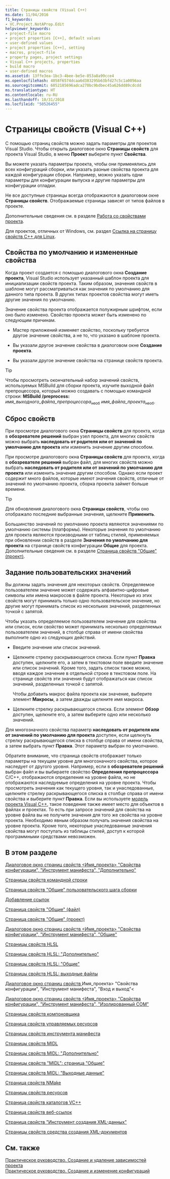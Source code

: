 ```yaml
---
title: Страницы свойств (Visual C++)
ms.date: 11/04/2016
f1_keywords:
- VC.Project.NotAProp.Edit
helpviewer_keywords:
- project-file macro
- project properties [C++], default values
- user-defined values
- project properties [C++], setting
- macros, project-file
- property pages, project settings
- Visual C++ projects, properties
- build macro
- user-defined macros
ms.assetid: 13ffe3ea-1bc3-4bee-be5e-053a8a99cce4
ms.openlocfilehash: 4058f6574dcaa6d383295b63bfd27c5c1a0056aa
ms.sourcegitcommit: 6052185696adca270bc9bdbec45a626dd89cdcdd
ms.translationtype: HT
ms.contentlocale: ru-RU
ms.lasthandoff: 10/31/2018
ms.locfileid: "50526455"
---
```

# <a name="property-pages-visual-c"></a>Страницы свойств (Visual C++)

С помощью страниц свойств можно задать параметры для проектов Visual Studio. Чтобы открыть диалоговое окно **Страницы свойств** для проекта Visual Studio, в меню **Проект** выберите пункт **Свойства**.

Вы можете указать параметры проекта, чтобы они применялись для всех конфигураций сборки, или указать разные свойства проекта для каждой конфигурации сборки. Например, можно указать одни параметры для конфигурации выпуска и другие параметры для конфигурации отладки.

Не все доступные страницы всегда отображаются в диалоговом окне **Страницы свойств**. Отображаемые страницы зависят от типов файлов в проекте.

Дополнительные сведения см. в разделе [Работа со свойствами проекта](../ide/working-with-project-properties.md).

Для проектов, отличных от Windows, см. раздел [Ссылка на страницу свойств C++ для Linux](../linux/prop-pages-linux.md)<!-- or [C++ Cross Platform Property Page Reference](../linux/prop-pages-linux.md)-->.

## <a name="default-properties-vs-modified-properties"></a>Свойства по умолчанию и  измененные свойства

Когда проект создается с помощью диалогового окна **Создание проекта**, Visual Studio использует указанный шаблон проекта для инициализации свойств проекта. Таким образом, значения свойств в шаблоне могут рассматриваться как значения по умолчанию для данного типа проекта. В других типах проектов свойства могут иметь другие значения по умолчанию.

Значение свойства проекта отображается полужирным шрифтом, если оно было изменено. Свойство проекта может быть изменено по следующим причинам.

- Мастер приложений изменяет свойство, поскольку требуется другое значение свойства, а не то, что указано в шаблоне проекта.

- Вы указали другое значение свойства в диалоговом окне **Создание проекта**.

- Вы указали другое значение свойства на странице свойств проекта.

> [!TIP]
> Чтобы просмотреть окончательный набор значений свойств, используемых MSBuild для сборки проекта, изучите выходной файл препроцессора, который можно создавать с помощью командной строки: **MSBuild /preprocess:** *имя_выходного_файла_препроцессора*<sub>необ</sub> *имя_файла_проекта*<sub>необ</sub>.

## <a name="resetting-properties"></a>Сброс свойств

При просмотре диалогового окна **Страницы свойств** для проекта, когда в **обозревателе решений** выбран узел проекта, для многих свойств можно выбрать **наследовать от родителя или от значений по умолчанию для проекта** или изменить значение другим способом.

При просмотре диалогового окна **Страницы свойств** для проекта, когда в **обозревателе решений** выбран файл, для многих свойств можно выбрать **наследовать от родителя или от значений по умолчанию для проекта** или изменить значение другим способом. Однако если проект содержит много файлов, которые имеют значения свойств, отличные от значений по умолчанию проекта, сборка проекта займет больше времени.

> [!TIP]
> Для обновления диалогового окна **Страницы свойств**, чтобы оно отображало последние выбранные значения, щелкните **Применить**.

Большинство значений по умолчанию проекта являются значениями по умолчанию системы (платформы). Некоторые значения по умолчанию для проекта являются производными от таблиц стилей, применяемых при обновлении свойств в разделе **Значения по умолчанию для проекта** на странице свойств конфигурации **Общие** для проекта. Дополнительные сведения см. в разделе [Страница свойств "Общие" (проект)](../ide/general-property-page-project.md).

## <a name="specifying-user-defined-values"></a>Задание пользовательских значений

Вы должны задать значения для некоторых свойств. Определяемое пользователем значение может содержать алфавитно-цифровые символы или имена макросов в файле проекта. Некоторые из этих свойств могут принимать только одно пользовательское значение, но другие могут принимать список из нескольких значений, разделенных точкой с запятой.

Чтобы указать определяемое пользователем значение для свойства или список, если свойство может принимать несколько определяемых пользователем значений, в столбце справа от имени свойства выполните одно из следующих действий.

- Введите значение или список значений.

- Щелкните стрелку раскрывающегося списка. Если пункт **Правка** доступен, щелкните его, а затем в текстовом поле введите значение или список значений. Кроме того, задать список также можно, вводя каждое значение в отдельной строке в текстовом поле. На странице свойств эти значения будут отображаться как список значений, разделенных точкой с запятой.

   Чтобы добавить макрос файла проекта как значение, выберите элемент **Макросы**, а затем дважды щелкните имя макроса.

- Щелкните стрелку раскрывающегося списка. Если элемент **Обзор** доступен, щелкните его, а затем выберите одно или несколько значений.

Для многозначного свойства параметр **наследовать от родителя или от значений по умолчанию для проекта** доступен, если щелкнуть стрелку раскрывающегося списка в столбце справа от имени свойства, а затем выбрать пункт **Правка**. Этот параметр выбран по умолчанию.

Обратите внимание, что страница свойств отображает только параметры на текущем уровне для многозначного свойства, которое наследует от другого уровня. Например, если в **обозревателе решений** выбран файл и вы выбираете свойство **Определения препроцессора** C/C++, отображаются определения на уровне файла, но не отображаются наследуемые определения на уровне проекта. Чтобы просмотреть значения как текущего уровня, так и унаследованные, щелкните стрелку раскрывающегося списка в столбце справа от имени свойства и выберите пункт **Правка**. Если вы используете [модель проекта Visual C++](https://docs.microsoft.com/dotnet/api/microsoft.visualstudio.vcprojectengine), такое поведение также имеет место для объектов в файлах и проектах. То есть при запросе значений для свойства на уровне файла вы не получите значения для того же свойства на уровне проекта. Необходимо явным образом получать значения свойства на уровне проекта. Кроме того, некоторые унаследованные значения свойства могут поступать из таблицы стилей, доступ к которой программными средствами невозможен.

## <a name="in-this-section"></a>В этом разделе

[Диалоговое окно страниц свойств \<Имя_проекта> "Свойства конфигурации", "Инструмент манифеста", "Дополнительно"](../ide/advanced-manifest-tool.md)

[Страницы свойств командной строки](../ide/command-line-property-pages.md)

[Страница свойств "Общие" пользовательского шага сборки](../ide/custom-build-step-property-page-general.md)

[Добавление ссылок](../ide/adding-references-in-visual-cpp-projects.md)

[Страница свойств "Общие" (файл)](../ide/general-property-page-file.md)

[Страница свойств "Общие" (проект)](../ide/general-property-page-project.md)

[Диалоговое окно страниц свойств \<Имя_проекта> "Свойства конфигурации", "Инструмент манифеста", "Общие"](../ide/general-manifest-tool-configuration-properties.md)

[Страницы свойств HLSL](../ide/hlsl-property-pages.md)

[Страницы свойств HLSL: "Дополнительно"](../ide/hlsl-property-pages-advanced.md)

[Страницы свойств HLSL: "Общие"](../ide/hlsl-property-pages-general.md)

[Страницы свойств HLSL: выходные файлы](../ide/hlsl-property-pages-output-files.md)

[Диалоговое окно страниц свойств ](../ide/input-and-output-manifest-tool.md)Имя_проекта> "Свойства конфигурации", "Инструмент манифеста", "Вход и выход"\<

[Диалоговое окно страниц свойств \<Имя_проекта> "Свойства конфигурации", "Инструмент манифеста", "Изолированный COM"](../ide/isolated-com-manifest-tool.md)

[Страницы свойств компоновщика](../ide/linker-property-pages.md)

[Страница свойств управляемых ресурсов](../ide/managed-resources-property-page.md)

[Страницы свойств инструмента манифеста](../ide/manifest-tool-property-pages.md)

[Страницы свойств MIDL](../ide/midl-property-pages.md)

[Страницы свойств MIDL: "Дополнительно"](../ide/midl-property-pages-advanced.md)

[Страницы свойств "MIDL": страница "Общие"](../ide/midl-property-pages-general.md)

[Страницы свойств MIDL: "Выходные данные"](../ide/midl-property-pages-output.md)

[Страница свойств NMake](../ide/nmake-property-page.md)

[Страницы свойств ресурсов](../ide/resources-property-pages.md)

[Страница свойств каталогов VC++](../ide/vcpp-directories-property-page.md)

[Страница свойств веб-ссылок](../ide/web-references-property-page.md)

[Страница свойств "Инструмент создания XML-данных"](../ide/xml-data-generator-tool-property-page.md)

[Страницы свойств средства создания XML-документов](../ide/xml-document-generator-tool-property-pages.md)

## <a name="see-also"></a>См. также

[Практическое руководство. Создание и удаление зависимостей проекта](/visualstudio/ide/how-to-create-and-remove-project-dependencies)<br>
[Практическое руководство. Создание и изменение конфигураций](/visualstudio/ide/how-to-create-and-edit-configurations)
